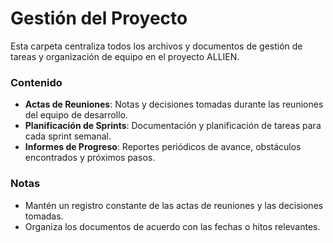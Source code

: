 # Gestión del Proyecto

Esta carpeta centraliza todos los archivos y documentos de gestión de tareas y organización de equipo en el proyecto ALLIEN.

### Contenido
- **Actas de Reuniones**: Notas y decisiones tomadas durante las reuniones del equipo de desarrollo.
- **Planificación de Sprints**: Documentación y planificación de tareas para cada sprint semanal.
- **Informes de Progreso**: Reportes periódicos de avance, obstáculos encontrados y próximos pasos.

### Notas
- Mantén un registro constante de las actas de reuniones y las decisiones tomadas.
- Organiza los documentos de acuerdo con las fechas o hitos relevantes.